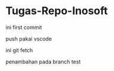# Tugas-Repo-Inosoft

ini first commit

push pakai vscode

ini git fetch

penambahan pada branch test